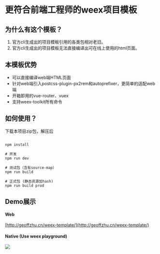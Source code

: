 # 更符合前端工程师的weex项目模板

## 为什么有这个模板？

1. 官方cli生成出的项目模板引用的各类包相对老旧。
2. 官方cli生成出的项目模板无法直接编译出可在线上使用的html页面。

## 本模板优势

- 可以直接编译web端HTML页面
- 针对web端引入postcss-plugin-px2rem和autoprefixer，更简单的适配web端
- 开箱即用的vue-router、vuex
- 支持weex-toolkit所有命令

## 如何使用？

下载本项目zip包，解压后

``` shell

npm install

# 开发
npm run dev

# 测试包（含有source-map）
npm run build

# 正式包 (静态资源加hash)
npm run build prod
```

## Demo展示

#### Web

[http://geoffzhu.cn/weex-template/](http://geoffzhu.cn/weex-template/)

#### Native (Use weex playground)
![](http://geoffzhu.cn/weex-template/qr-code.png)

